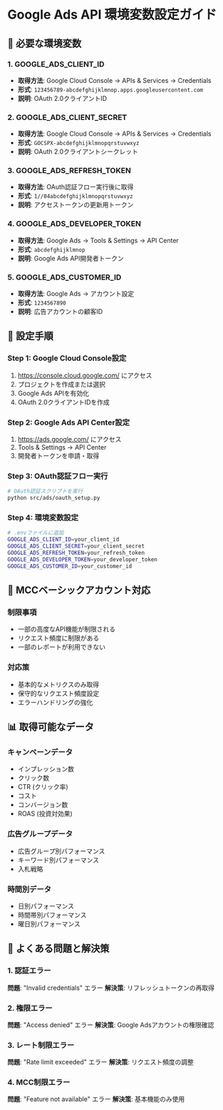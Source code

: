 # Google Ads API 環境変数設定ガイド

## 🔑 必要な環境変数

### 1. GOOGLE_ADS_CLIENT_ID
- **取得方法**: Google Cloud Console → APIs & Services → Credentials
- **形式**: `123456789-abcdefghijklmnop.apps.googleusercontent.com`
- **説明**: OAuth 2.0クライアントID

### 2. GOOGLE_ADS_CLIENT_SECRET  
- **取得方法**: Google Cloud Console → APIs & Services → Credentials
- **形式**: `GOCSPX-abcdefghijklmnopqrstuvwxyz`
- **説明**: OAuth 2.0クライアントシークレット

### 3. GOOGLE_ADS_REFRESH_TOKEN
- **取得方法**: OAuth認証フロー実行後に取得
- **形式**: `1//04abcdefghijklmnopqrstuvwxyz`
- **説明**: アクセストークンの更新用トークン

### 4. GOOGLE_ADS_DEVELOPER_TOKEN
- **取得方法**: Google Ads → Tools & Settings → API Center
- **形式**: `abcdefghijklmnop`
- **説明**: Google Ads API開発者トークン

### 5. GOOGLE_ADS_CUSTOMER_ID
- **取得方法**: Google Ads → アカウント設定
- **形式**: `1234567890`
- **説明**: 広告アカウントの顧客ID

## 🚀 設定手順

### Step 1: Google Cloud Console設定
1. https://console.cloud.google.com/ にアクセス
2. プロジェクトを作成または選択
3. Google Ads APIを有効化
4. OAuth 2.0クライアントIDを作成

### Step 2: Google Ads API Center設定
1. https://ads.google.com/ にアクセス
2. Tools & Settings → API Center
3. 開発者トークンを申請・取得

### Step 3: OAuth認証フロー実行
```bash
# OAuth認証スクリプトを実行
python src/ads/oauth_setup.py
```

### Step 4: 環境変数設定
```bash
# .envファイルに追加
GOOGLE_ADS_CLIENT_ID=your_client_id
GOOGLE_ADS_CLIENT_SECRET=your_client_secret
GOOGLE_ADS_REFRESH_TOKEN=your_refresh_token
GOOGLE_ADS_DEVELOPER_TOKEN=your_developer_token
GOOGLE_ADS_CUSTOMER_ID=your_customer_id
```

## 🔧 MCCベーシックアカウント対応

### 制限事項
- 一部の高度なAPI機能が制限される
- リクエスト頻度に制限がある
- 一部のレポートが利用できない

### 対応策
- 基本的なメトリクスのみ取得
- 保守的なリクエスト頻度設定
- エラーハンドリングの強化

## 📊 取得可能なデータ

### キャンペーンデータ
- インプレッション数
- クリック数
- CTR (クリック率)
- コスト
- コンバージョン数
- ROAS (投資対効果)

### 広告グループデータ
- 広告グループ別パフォーマンス
- キーワード別パフォーマンス
- 入札戦略

### 時間別データ
- 日別パフォーマンス
- 時間帯別パフォーマンス
- 曜日別パフォーマンス

## 🚨 よくある問題と解決策

### 1. 認証エラー
**問題**: "Invalid credentials" エラー
**解決策**: リフレッシュトークンの再取得

### 2. 権限エラー  
**問題**: "Access denied" エラー
**解決策**: Google Adsアカウントの権限確認

### 3. レート制限エラー
**問題**: "Rate limit exceeded" エラー
**解決策**: リクエスト頻度の調整

### 4. MCC制限エラー
**問題**: "Feature not available" エラー
**解決策**: 基本機能のみ使用